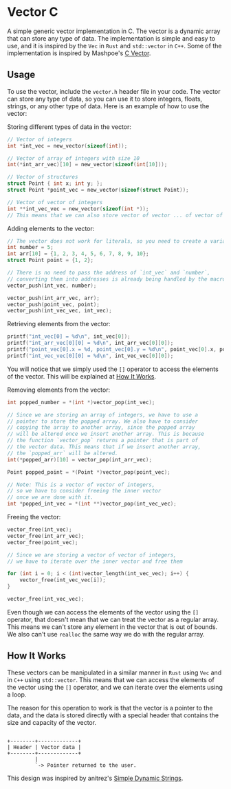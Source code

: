 # Vector C

A simple generic vector implementation in C. The vector is a dynamic array that can store any type of data. The implementation is simple and easy to use, and it is inspired by the `Vec` in `Rust` and `std::vector` in `C++`. Some of the implementation is inspired by Mashpoe's [C Vector](https://github.com/Mashpoe/c-vector/).

## Usage

To use the vector, include the `vector.h` header file in your code. The vector can store any type of data, so you can use it to store integers, floats, strings, or any other type of data. Here is an example of how to use the vector:

Storing different types of data in the vector:

```c
// Vector of integers
int *int_vec = new_vector(sizeof(int));

// Vector of array of integers with size 10
int(*int_arr_vec)[10] = new_vector(sizeof(int[10]));

// Vector of structures
struct Point { int x; int y; };
struct Point *point_vec = new_vector(sizeof(struct Point));

// Vector of vector of integers
int **int_vec_vec = new_vector(sizeof(int *));
// This means that we can also store vector of vector ... of vector of structs.
```

Adding elements to the vector:

```c
// The vector does not work for literals, so you need to create a variable
int number = 5;
int arr[10] = {1, 2, 3, 4, 5, 6, 7, 8, 9, 10};
struct Point point = {1, 2};

// There is no need to pass the address of `int_vec` and `number`,
// converting them into addresses is already being handled by the macro
vector_push(int_vec, number);

vector_push(int_arr_vec, arr);
vector_push(point_vec, point);
vector_push(int_vec_vec, int_vec);
```

Retrieving elements from the vector:

```c
printf("int_vec[0] = %d\n", int_vec[0]);
printf("int_arr_vec[0][0] = %d\n", int_arr_vec[0][0]);
printf("point_vec[0].x = %d, point_vec[0].y = %d\n", point_vec[0].x, point_vec[0].y);
printf("int_vec_vec[0][0] = %d\n", int_vec_vec[0][0]);
```

You will notice that we simply used the `[]` operator to access the elements of the vector. This will be explained at [How It Works](#how-it-works).

Removing elements from the vector:

```c
int popped_number = *(int *)vector_pop(int_vec);

// Since we are storing an array of integers, we have to use a
// pointer to store the popped array. We also have to consider
// copying the array to another array, since the popped array
// will be altered once we insert another array. This is because
// the function `vector_pop` returns a pointer that is part of
// the vector data. This means that if we insert another array,
// the `popped_arr` will be altered.
int(*popped_arr)[10] = vector_pop(int_arr_vec);

Point popped_point = *(Point *)vector_pop(point_vec);

// Note: This is a vector of vector of integers,
// so we have to consider freeing the inner vector
// once we are done with it.
int *popped_int_vec = *(int **)vector_pop(int_vec_vec);
```

Freeing the vector:

```c
vector_free(int_vec);
vector_free(int_arr_vec);
vector_free(point_vec);

// Since we are storing a vector of vector of integers,
// we have to iterate over the inner vector and free them

for (int i = 0; i < (int)vector_length(int_vec_vec); i++) {
    vector_free(int_vec_vec[i]);
}

vector_free(int_vec_vec);
```

Even though we can access the elements of the vector using the `[]` operator, that doesn't mean that we can treat the vector as a regular array. This means we can't store any element in the vector that is out of bounds. We also can't use `realloc` the same way we do with the regular array.

## How It Works

These vectors can be manipulated in a similar manner in `Rust` using `Vec` and in `C++` using `std::vector`. This means that we can access the elements of the vector using the `[]` operator, and we can iterate over the elements using a loop.

The reason for this operation to work is that the vector is a pointer to the data, and the data is stored directly with a special header that contains the size and capacity of the vector.

```

+--------+-------------+
| Header | Vector data |
+--------+-------------+
         |
         `-> Pointer returned to the user.

```

This design was inspired by anitrez's [Simple Dynamic Strings](https://github.com/antirez/sds/).
